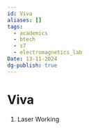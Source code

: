 ```yaml
---
id: Viva
aliases: []
tags:
  - academics
  - btech
  - s7
  - electromagnetics_lab
Date: 13-11-2024
dg-publish: true
---
```

# Viva
1. Laser Working
